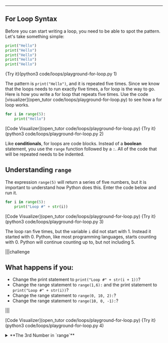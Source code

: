 ----------

## For Loop Syntax
Before you can start writing a loop, you need to be able to spot the pattern. Let's take something simple:

```python
print("Hello")
print("Hello")
print("Hello")
print("Hello")
print("Hello")
```

{Try it}(python3 code/loops/playground-for-loop.py 1) 

The pattern is `print("Hello")`, and it is repeated five times. Since we know that the loops needs to run exactly five times, a for loop is the way to go. Here is how you write a for loop that repeats five times. Use the code [visualizer](open_tutor code/loops/playground-for-loop.py) to see how a for loop works.

```python
for i in range(5):
    print("Hello")
```

[Code Visualizer](open_tutor code/loops/playground-for-loop.py)
{Try it}(python3 code/loops/playground-for-loop.py 2) 

Like **conditionals**, for loops are code blocks. Instead of a **boolean** statement, you use the `range` function followed by a `:`. All of the code that will be repeated needs to be indented.

## Understanding `range`
The expression `range(5)` will return a series of five numbers, but it is important to understand how Python does this. Enter the code below and run it.

```python
for i in range(5):
    print("Loop #" + str(i))
```

[Code Visualizer](open_tutor code/loops/playground-for-loop.py)
{Try it}(python3 code/loops/playground-for-loop.py 3)

The loop ran five times, but the variable `i` did not start with 1. Instead it started with 0. Python, like most programming languages, starts counting with 0. Python will continue counting up to, but not including 5.

|||challenge
## What happens if you:
* Change the print statement to `print("Loop #" + str(i + 1))`?
* Change the range statement to `range(1,6):` and the print statement to `print("Loop #" + str(i))`?
* Change the range statement to `range(0, 10, 2):`?
* Change the range statement to `range(10, 0, -1):`?

|||

[Code Visualizer](open_tutor code/loops/playground-for-loop.py)
{Try it}(python3 code/loops/playground-for-loop.py 4)

<details><summary>**The 3rd Number in `range`**</summary>The range statement normally works with two numbers, where it starts counting and where it ends. The two examples above show that the range statement can take a third number. This number tells `range` the amount to increment. Adding a `2` will mean that `range` counts by 2. Add a negative number and `range` will count down. In this case, be sure that the first number is larger than the second.
  
{Check It!|assessment}(multiple-choice-2984696218)
